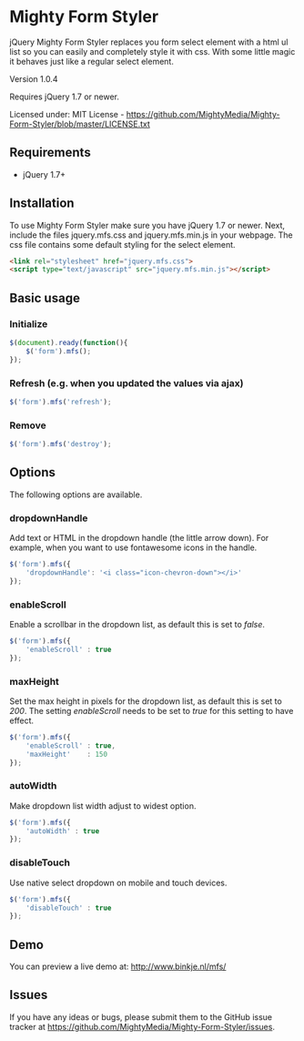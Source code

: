 # Mighty Form Styler

jQuery Mighty Form Styler replaces you form select element with a html ul list so you can easily and completely style it with css. With some little magic it behaves just like a regular select element.

Version 1.0.4

Requires jQuery 1.7 or newer.

Licensed under:
MIT License - https://github.com/MightyMedia/Mighty-Form-Styler/blob/master/LICENSE.txt

## Requirements

* jQuery 1.7+

## Installation

To use Mighty Form Styler make sure you have jQuery 1.7 or newer. Next, include the files jquery.mfs.css and jquery.mfs.min.js in your webpage. The css file contains some default styling for the select element.

```html
<link rel="stylesheet" href="jquery.mfs.css">
<script type="text/javascript" src="jquery.mfs.min.js"></script>
```

## Basic usage

### Initialize

```javascript
$(document).ready(function(){
    $('form').mfs();
});
```

### Refresh (e.g. when you updated the values via ajax)

```javascript
$('form').mfs('refresh');
```

### Remove

```javascript
$('form').mfs('destroy');
```

## Options

The following options are available.

### dropdownHandle

Add text or HTML in the dropdown handle (the little arrow down). For example, when you want to use fontawesome icons in the handle.

```javascript
$('form').mfs({
    'dropdownHandle': '<i class="icon-chevron-down"></i>'
});
```

### enableScroll

Enable a scrollbar in the dropdown list, as default this is set to _false_.

```javascript
$('form').mfs({
    'enableScroll' : true
});
```

### maxHeight

Set the max height in pixels for the dropdown list, as default this is set to _200_. The setting *enableScroll* needs to be set to _true_ for this setting to have effect.

```javascript
$('form').mfs({
    'enableScroll' : true,
    'maxHeight'    : 150
});
```

### autoWidth

Make dropdown list width adjust to widest option.

```javascript
$('form').mfs({
    'autoWidth' : true
});
```

### disableTouch

Use native select dropdown on mobile and touch devices.

```javascript
$('form').mfs({
    'disableTouch' : true
});
```

## Demo

You can preview a live demo at: http://www.binkje.nl/mfs/

## Issues

If you have any ideas or bugs, please submit them to the GitHub issue tracker at https://github.com/MightyMedia/Mighty-Form-Styler/issues.
